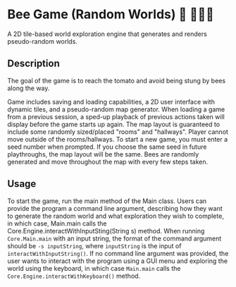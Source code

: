 # Bee Game (Random Worlds) 🐝 🧑🏻‍🌾

A 2D tile-based world exploration engine that generates and renders pseudo-random worlds.

## Description

The goal of the game is to reach the tomato and avoid being stung by bees along the way.

Game includes saving and loading capabilities, a 2D user interface with dynamic tiles, and a pseudo-random map generator. When loading a game from a previous session, a sped-up playback of previous actions taken will display before the game starts up again. The map layout is guaranteed to include some randomly sized/placed "rooms" and "hallways". Player cannot move outside of the rooms/hallways. To start a new game, you must enter a seed number when prompted. If you choose the same seed in future playthroughs, the map layout will be the same. Bees are randomly generated and move throughout the map with every few steps taken.



## Usage

To start the game, run the main method of the Main class. Users can provide the program a command line argument, describing how they want to generate the random world and what exploration they wish to complete, in which case, Main.main calls the Core.Engine.interactWithInputSting(String s) method. When running `Core.Main.main` with an input string, the format of the command argument should be `-s inputString`, where `inputString` is the input of `interactWithInputString()`. If no command line argument was provided, the user wants to interact with the program using a GUI menu and exploring the world using the keyboard, in which case `Main.main` calls the `Core.Engine.interactWithKeyboard()` method.


